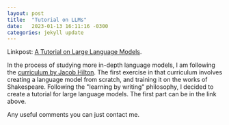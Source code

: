 ```yaml
---
layout: post
title:  "Tutorial on LLMs"
date:   2023-01-13 16:11:16 -0300
categories: jekyll update
---
```


Linkpost: [A Tutorial on Large Language Models](https://dfnaiff.notion.site/A-Tutorial-on-Language-Models-1b14a09d5b234b6ab6bb2cffe6d3d8fb).

In the process of studying more in-depth language models, I am following the [curriculum by Jacob Hilton](https://github.com/jacobhilton/deep_learning_curriculum).
The first exercise in that curriculum involves creating a language model from scratch, and training it on the works of Shakespeare.
Following the "learning by writing" philosophy, I decided to create a tutorial for large language models. The first part can be in the link above.

Any useful comments you can just contact me.
